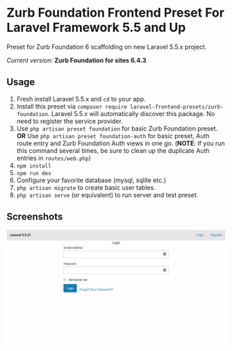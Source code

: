 # Zurb Foundation Frontend Preset For Laravel Framework 5.5 and Up

Preset for Zurb Foundation 6 scaffolding on new Laravel 5.5.x project.

*Current version*: **Zurb Foundation for sites 6.4.3**

## Usage
1. Fresh install Laravel 5.5.x and `cd` to your app.
2. Install this preset via `composer require laravel-frontend-presets/zurb-foundation`. Laravel 5.5.x will automatically discover this package. No need to register the service provider.
3. Use `php artisan preset foundation` for basic Zurb Foundation preset. **OR** Use `php artisan preset foundation-auth` for basic preset, Auth route entry and Zurb Foundation Auth views in one go. (**NOTE**: If you run this command several times, be sure to clean up the duplicate Auth entries in `routes/web.php`)
4. `npm install`
5. `npm run dev`
6. Configure your favorite database (mysql, sqlite etc.)
7. `php artisan migrate` to create basic user tables.
8. `php artisan serve` (or equivalent) to run server and test preset.

## Screenshots
![Foundation login screen](/screenshots/foundation_login_screen.jpg)
